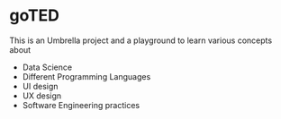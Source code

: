 # goTED

This is an Umbrella project and a playground to learn various concepts about

- Data Science
- Different Programming Languages
- UI design
- UX design
- Software Engineering practices
